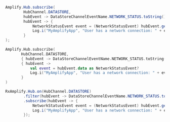 <amplify-block-switcher>
<amplify-block name="Java">

```java
Amplify.Hub.subscribe(
        HubChannel.DATASTORE,
        hubEvent -> DataStoreChannelEventName.NETWORK_STATUS.toString().equals(hubEvent.getName()),
        hubEvent -> {
            NetworkStatusEvent event = (NetworkStatusEvent) hubEvent.getData();
            Log.i("MyAmplifyApp", "User has a network connection: " + event.getActive());
        }
);
```

</amplify-block>
<amplify-block name="Kotlin">

 ```kotlin
Amplify.Hub.subscribe(
        HubChannel.DATASTORE,
        { hubEvent -> DataStoreChannelEventName.NETWORK_STATUS.toString().equals(hubEvent.name) },
        { hubEvent ->
            val event = hubEvent.data as NetworkStatusEvent?
            Log.i("MyAmplifyApp", "User has a network connection: " + event!!.active)
        }
)
```

</amplify-block>
<amplify-block name="RxJava">

```java
RxAmplify.Hub.on(HubChannel.DATASTORE)
        .filter(hubEvent -> DataStoreChannelEventName.NETWORK_STATUS.toString().equals(hubEvent.getName()))
        .subscribe(hubEvent -> {
            NetworkStatusEvent event = (NetworkStatusEvent) hubEvent.getData();
            Log.i("MyAmplifyApp", "User has a network connection: " + event.getActive());
        });
```

</amplify-block>

</amplify-block-switcher>
